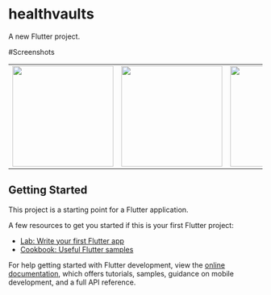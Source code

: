 # healthvaults

A new Flutter project.

#Screenshots
<table>
  <tr>
    <td><img src="https://github.com/user-attachments/assets/a892df3e-1134-4b7e-a906-5b12484b8384" width="200"></td>
    <td><img src="https://github.com/user-attachments/assets/f51c9cb6-df86-4451-bc3b-783238c5d66e" width="200"></td>
        <td><img src="https://github.com/user-attachments/assets/de844243-88e5-4312-9220-744b42a8398c" width="200"></td>

  </tr>
</table>


## Getting Started

This project is a starting point for a Flutter application.

A few resources to get you started if this is your first Flutter project:

- [Lab: Write your first Flutter app](https://docs.flutter.dev/get-started/codelab)
- [Cookbook: Useful Flutter samples](https://docs.flutter.dev/cookbook)

For help getting started with Flutter development, view the
[online documentation](https://docs.flutter.dev/), which offers tutorials,
samples, guidance on mobile development, and a full API reference.
